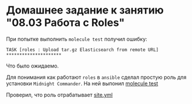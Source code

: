 # Домашнее задание к занятию "08.03 Работа с Roles"

При попытке выполнить `molecule test` получил ошибку:

`TASK [roles : Upload tar.gz Elasticsearch from remote URL] *********************`

Что было ожидаемо.

Для понимания как работают `roles` в `ansible` сделал простую роль для установки `Midnight Commander`. На ней выпонил  [molecule test](./molecule.md)

Проверил, что роль отрабатывает [site.yml](site.yml)
